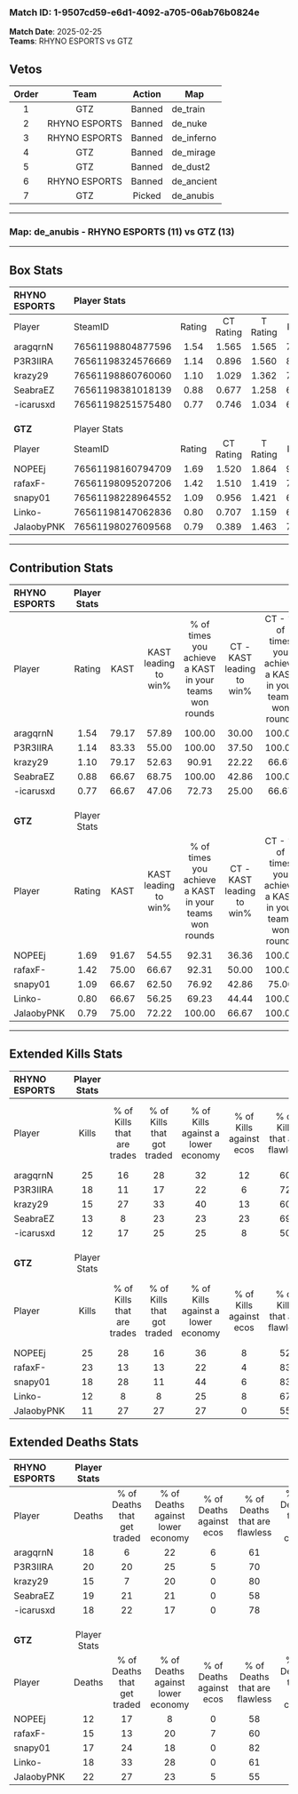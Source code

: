### Match ID: 1-9507cd59-e6d1-4092-a705-06ab76b0824e  
**Match Date**: 2025-02-25  
**Teams**: RHYNO ESPORTS vs GTZ  

## Vetos  

| Order | Team | Action | Map |
| :---: | :--: | :----: | --- |
| 1 | GTZ | Banned | de_train |
| 2 | RHYNO ESPORTS | Banned | de_nuke |
| 3 | RHYNO ESPORTS | Banned | de_inferno |
| 4 | GTZ | Banned | de_mirage |
| 5 | GTZ | Banned | de_dust2 |
| 6 | RHYNO ESPORTS | Banned | de_ancient |
| 7 | GTZ | Picked | de_anubis |

---  

### **Map**: de_anubis - RHYNO ESPORTS (11) vs GTZ (13)  
---  

## Box Stats  

| **RHYNO ESPORTS** | Player Stats      |        |           |          |       |       |       |         |        |      |     |
| :- | :- | :-: | :-: | :-: | :-: | :-: | :-: | :-: | :-: | :-: | :-: |
| Player            | SteamID           | Rating | CT Rating | T Rating | KAST  |  ADR  | Kills | Assists | Deaths | K/D  | HS% |
| aragqrnN          | 76561198804877596 |  1.54  |   1.565   |  1.565   | 79.17 | 118.6 |  25   |    5    |   18   | 1.39 | 52  |
| P3R3IIRA          | 76561198324576669 |  1.14  |   0.896   |  1.560   | 83.33 | 78.0  |  18   |    3    |   20   | 0.90 | 72  |
| krazy29           | 76561198860760060 |  1.10  |   1.029   |  1.362   | 79.17 | 73.9  |  15   |    4    |   15   | 1.00 | 20  |
| SeabraEZ          | 76561198381018139 |  0.88  |   0.677   |  1.258   | 66.67 | 79.8  |  13   |    7    |   19   | 0.68 | 61  |
| -icarusxd         | 76561198251575480 |  0.77  |   0.746   |  1.034   | 66.67 | 54.2  |  12   |    3    |   18   | 0.67 | 50  |
|                   |                   |        |           |          |       |       |       |         |        |      |     |
|                   |                   |        |           |          |       |       |       |         |        |      |     |
|                   |                   |        |           |          |       |       |       |         |        |      |     |
| **GTZ**           | Player Stats      |        |           |          |       |       |       |         |        |      |     |
| Player            | SteamID           | Rating | CT Rating | T Rating | KAST  |  ADR  | Kills | Assists | Deaths | K/D  | HS% |
| NOPEEj            | 76561198160794709 |  1.69  |   1.520   |  1.864   | 91.67 | 95.9  |  25   |    5    |   12   | 2.08 | 52  |
| rafaxF-           | 76561198095207206 |  1.42  |   1.510   |  1.419   | 75.00 | 92.2  |  23   |    5    |   15   | 1.53 | 17  |
| snapy01           | 76561198228964552 |  1.09  |   0.956   |  1.421   | 66.67 | 77.9  |  18   |    5    |   17   | 1.06 | 44  |
| Linko-            | 76561198147062836 |  0.80  |   0.707   |  1.159   | 66.67 | 58.1  |  12   |    8    |   18   | 0.67 | 66  |
| JalaobyPNK        | 76561198027609568 |  0.79  |   0.389   |  1.463   | 75.00 | 72.8  |  11   |   10    |   22   | 0.50 | 90  |
---  

## Contribution Stats  

| **RHYNO ESPORTS** | Player Stats |       |                      |                                                        |                           |                                                             |                          |                                                            |
| :- | :-: | :-: | :-: | :-: | :-: | :-: | :-: | :-: |
| Player            |    Rating    | KAST  | KAST leading to win% | % of times you achieve a KAST in your teams won rounds | CT - KAST leading to win% | CT - % of times you achieve a KAST in your teams won rounds | T - KAST leading to win% | T - % of times you achieve a KAST in your teams won rounds |
| aragqrnN          |     1.54     | 79.17 |        57.89         |                         100.00                         |           30.00           |                           100.00                            |          88.89           |                           100.00                           |
| P3R3IIRA          |     1.14     | 83.33 |        55.00         |                         100.00                         |           37.50           |                           100.00                            |          66.67           |                           100.00                           |
| krazy29           |     1.10     | 79.17 |        52.63         |                         90.91                          |           22.22           |                            66.67                            |          80.00           |                           100.00                           |
| SeabraEZ          |     0.88     | 66.67 |        68.75         |                         100.00                         |           42.86           |                           100.00                            |          88.89           |                           100.00                           |
| -icarusxd         |     0.77     | 66.67 |        47.06         |                         72.73                          |           25.00           |                            66.67                            |          66.67           |                           75.00                            |
|                   |              |       |                      |                                                        |                           |                                                             |                          |                                                            |
|                   |              |       |                      |                                                        |                           |                                                             |                          |                                                            |
|                   |              |       |                      |                                                        |                           |                                                             |                          |                                                            |
| **GTZ**           | Player Stats |       |                      |                                                        |                           |                                                             |                          |                                                            |
| Player            |    Rating    | KAST  | KAST leading to win% | % of times you achieve a KAST in your teams won rounds | CT - KAST leading to win% | CT - % of times you achieve a KAST in your teams won rounds | T - KAST leading to win% | T - % of times you achieve a KAST in your teams won rounds |
| NOPEEj            |     1.69     | 91.67 |        54.55         |                         92.31                          |           36.36           |                           100.00                            |          72.73           |                           88.89                            |
| rafaxF-           |     1.42     | 75.00 |        66.67         |                         92.31                          |           50.00           |                           100.00                            |          80.00           |                           88.89                            |
| snapy01           |     1.09     | 66.67 |        62.50         |                         76.92                          |           42.86           |                            75.00                            |          77.78           |                           77.78                            |
| Linko-            |     0.80     | 66.67 |        56.25         |                         69.23                          |           44.44           |                           100.00                            |          71.43           |                           55.56                            |
| JalaobyPNK        |     0.79     | 75.00 |        72.22         |                         100.00                         |           66.67           |                           100.00                            |          75.00           |                           100.00                           |
---  

## Extended Kills Stats  

| **RHYNO ESPORTS** | Player Stats |                            |                            |                                    |                         |                              |                                 |                                       |                    |           |
| :- | :-: | :-: | :-: | :-: | :-: | :-: | :-: | :-: | :-: | :-: |
| Player            |    Kills     | % of Kills that are trades | % of Kills that got traded | % of Kills against a lower economy | % of Kills against ecos | % of Kills that are flawless | % of Kills that are close duels | % of Kills that are assisted by flash | Pistol Round Kills | AWP Kills |
| aragqrnN          |      25      |             16             |             28             |                 32                 |           12            |              60              |                8                |                   4                   |         2          |     0     |
| P3R3IIRA          |      18      |             11             |             17             |                 22                 |            6            |              72              |                0                |                   6                   |         1          |     1     |
| krazy29           |      15      |             27             |             33             |                 40                 |           13            |              60              |                0                |                   0                   |         1          |     7     |
| SeabraEZ          |      13      |             8              |             23             |                 23                 |           23            |              69              |                8                |                   8                   |         2          |     0     |
| -icarusxd         |      12      |             17             |             25             |                 25                 |            8            |              50              |               25                |                   0                   |         1          |     0     |
|                   |              |                            |                            |                                    |                         |                              |                                 |                                       |                    |           |
|                   |              |                            |                            |                                    |                         |                              |                                 |                                       |                    |           |
|                   |              |                            |                            |                                    |                         |                              |                                 |                                       |                    |           |
| **GTZ**           | Player Stats |                            |                            |                                    |                         |                              |                                 |                                       |                    |           |
| Player            |    Kills     | % of Kills that are trades | % of Kills that got traded | % of Kills against a lower economy | % of Kills against ecos | % of Kills that are flawless | % of Kills that are close duels | % of Kills that are assisted by flash | Pistol Round Kills | AWP Kills |
| NOPEEj            |      25      |             28             |             16             |                 36                 |            8            |              52              |                8                |                   0                   |         3          |     0     |
| rafaxF-           |      23      |             13             |             13             |                 22                 |            4            |              83              |                0                |                   0                   |         0          |    12     |
| snapy01           |      18      |             28             |             11             |                 44                 |            6            |              83              |                0                |                   6                   |         0          |     1     |
| Linko-            |      12      |             8              |             8              |                 25                 |            8            |              67              |                8                |                   0                   |         5          |     0     |
| JalaobyPNK        |      11      |             27             |             27             |                 27                 |            0            |              55              |               18                |                   9                   |         1          |     0     |
## Extended Deaths Stats  

| **RHYNO ESPORTS** | Player Stats |                             |                                   |                          |                               |                            |                           |               |
| :- | :-: | :-: | :-: | :-: | :-: | :-: | :-: | :-: |
| Player            |    Deaths    | % of Deaths that get traded | % of Deaths against lower economy | % of Deaths against ecos | % of Deaths that are flawless | % of Deaths that are close | % of Deaths while blinded | Deaths to AWP |
| aragqrnN          |      18      |              6              |                22                 |            6             |              61               |             11             |             0             |       4       |
| P3R3IIRA          |      20      |             20              |                25                 |            5             |              70               |             10             |            10             |       3       |
| krazy29           |      15      |              7              |                20                 |            0             |              80               |             0              |             0             |       2       |
| SeabraEZ          |      19      |             21              |                21                 |            0             |              58               |             0              |             0             |       1       |
| -icarusxd         |      18      |             22              |                17                 |            0             |              78               |             6              |             0             |       3       |
|                   |              |                             |                                   |                          |                               |                            |                           |               |
|                   |              |                             |                                   |                          |                               |                            |                           |               |
|                   |              |                             |                                   |                          |                               |                            |                           |               |
| **GTZ**           | Player Stats |                             |                                   |                          |                               |                            |                           |               |
| Player            |    Deaths    | % of Deaths that get traded | % of Deaths against lower economy | % of Deaths against ecos | % of Deaths that are flawless | % of Deaths that are close | % of Deaths while blinded | Deaths to AWP |
| NOPEEj            |      12      |             17              |                 8                 |            0             |              58               |             8              |             0             |       1       |
| rafaxF-           |      15      |             13              |                20                 |            7             |              60               |             7              |             7             |       1       |
| snapy01           |      17      |             24              |                18                 |            0             |              82               |             0              |             6             |       2       |
| Linko-            |      18      |             33              |                28                 |            0             |              61               |             0              |             0             |       2       |
| JalaobyPNK        |      22      |             27              |                23                 |            5             |              55               |             18             |             5             |       2       |
